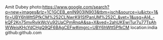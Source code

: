 Amit Dubey
photo:https://www.google.com/search?q=new+images&rlz=1C1GCEB_enIN903IN903&tbm=isch&source=iu&ictx=1&fir=UBY6hWtt5PfkCM%252CLNwrK91SfPanUM%252C_&vet=1&usg=AI4_-kQF2Kn75mvRyikWcVu92UaCPmRnqA&sa=X&ved=2ahUKEwiTur7u77TsAhWWeisKHcYdCHgQ9QF6BAgCEFw#imgrc=UBY6hWtt5PfkCM
location:india
github:github.com
